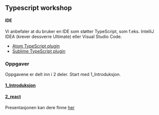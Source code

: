 ## Typescript workshop

#### IDE
Vi anbefaler at du bruker en IDE som støtter TypeScript, som f.eks. IntelliJ IDEA (krever dessverre Ultimate) eller Visual Studio Code.
- [Atom TypeScript plugin](https://atom.io/packages/atom-typescript)
- [Sublime TypeScript plugin](https://packagecontrol.io/packages/TypeScript)

### Oppgaver
Oppgavene er delt inn i 2 deler. Start med 1_Introduksjon.

#### [1_Introduksjon](https://github.com/bekk/typet-javascript-workshop/tree/master/1_Introduksjon)

#### [2_react](https://github.com/bekk/typet-javascript-workshop/tree/master/2_react)


Presentasjonen kan dere finne [her](https://slides.com/fheggenes/introts)
